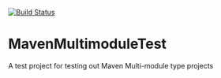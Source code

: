 [![Build Status](https://travis-ci.org/anuradhaneo/MavenMultimoduleTest.svg?branch=master)](https://travis-ci.org/anuradhaneo/MavenMultimoduleTest)

# MavenMultimoduleTest
A test project for testing out Maven Multi-module type projects
